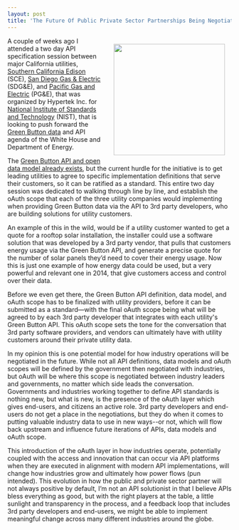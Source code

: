 ```yaml
---
layout: post
title: 'The Future Of Public Private Sector Partnerships Being Negotiated At The API oAuth Scope Level'
---
```

<p><img style="padding: 15px;" src="https://s3.amazonaws.com/kinlane-productions/bw-icons/oauth-logo.png" alt="" width="250" align="right" /></p>
<p>A couple of weeks ago I attended a two day API specification session between major California utilities, <a href="https://www.sce.com">Southern California Edison</a> (SCE), <a href="http://www.sdge.com/">San Diego Gas &amp; Electric</a> (SDG&amp;E), and <a href="http://www.pge.com/">Pacific Gas and Electric</a> (PG&amp;E), that was organized by Hypertek Inc. for <a href="http://www.nist.gov/">National Institute of Standards and Technology</a> (NIST), that is looking to push forward the <a href="http://www.greenbuttondata.org/">Green Button data</a> and API agenda of the White House and Department of Energy.</p>
<p>The <a href="http://energyos.github.io/OpenESPI-GreenButton-API-Documentation/">Green Button API and open data model already exists</a>, but the current hurdle for the initiative is to get leading utilities to agree to specific implementation definitions that serve their customers, so it can be ratified as a standard. This entire two day session was dedicated to walking through line by line, and establish the oAuth scope that each of the three utility companies would implementing when providing Green Button data via the API to 3rd party developers, who are building solutions for utility customers.</p>
<p>An example of this in the wild, would be if a utility customer wanted to get a quote for a rooftop solar installation, the installer could use a software solution that was developed by a 3rd party vendor, that pulls that customers energy usage via the Green Button API, and generate a precise quote for the number of solar panels they&rsquo;d need to cover their energy usage. Now this is just one example of how energy data could be used, but a very powerful and relevant one in 2014, that give customers access and control over their data.</p>
<p>Before we even get there, the Green Button API definition, data model, and oAuth scope has to be finalized with utility providers, before it can be submitted as a standard&mdash;with the final oAuth scope being what will be agreed to by each 3rd party developer that integrates with each utility's Green Button API. This oAuth scope sets the tone for the conversation that 3rd party software providers, and vendors can ultimately have with utility customers around their private utility data.</p>
<p>In my opinion this is one potential model for how industry operations will be negotiated in the future. While not all API definitions, data models and oAuth scopes will be defined by the government then negotiated with industries, but oAuth will be where this scope is negotiated between industry leaders and governments, no matter which side leads the conversation. Governments and industries working together to define API standards is nothing new, but what is new, is the presence of the oAuth layer which gives end-users, and citizens an active role. 3rd party developers and end-users do not get a place in the negotiations, but they do when it comes to putting valuable industry data to use in new ways--or not, which will flow back upstream and influence future iterations of APIs, data models and oAuth scope.</p>
<p>This introduction of the oAuth layer in how industries operate, potentially coupled with the access and innovation that can occur via API platforms when they are executed in alignment with modern API implementations, will change how industries grow and ultimately how power flows (pun intended). This evolution in how the public and private sector partner will not always positive by default, I&rsquo;m not an API solutionist in that I believe APIs bless everything as good, but with the right players at the table, a little sunlight and transparency in the process, and a feedback loop that includes 3rd party developers and end-users, we might be able to implement meaningful change across many different industries around the globe.</p>